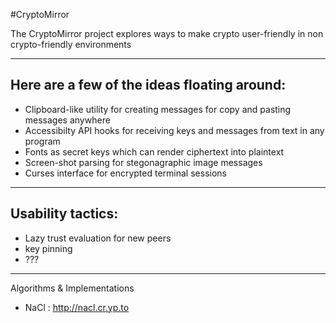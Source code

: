 #CryptoMirror

The CryptoMirror project explores ways to make crypto user-friendly in non crypto-friendly environments  

----
## Here are a few of the ideas floating around:
* Clipboard-like utility for creating messages for copy and pasting messages anywhere
* Accessibilty API hooks for receiving keys and messages from text in any program
* Fonts as secret keys which can render ciphertext into plaintext
* Screen-shot parsing for stegonagraphic image messages
* Curses interface for encrypted terminal sessions

----
## Usability tactics:
* Lazy trust evaluation for new peers               
* key pinning    
* ???

----
Algorithms & Implementations
* NaCl : http://nacl.cr.yp.to

